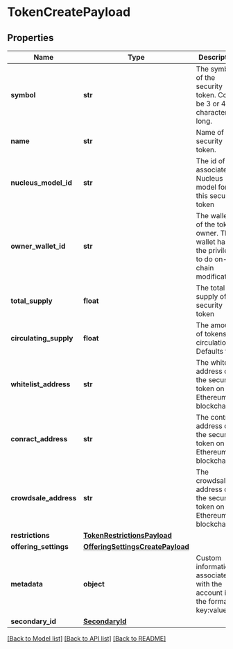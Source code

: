 # TokenCreatePayload

## Properties
Name | Type | Description | Notes
------------ | ------------- | ------------- | -------------
**symbol** | **str** | The symbol of the security token. Could be 3 or 4 characters long. | 
**name** | **str** | Name of the security token. | 
**nucleus_model_id** | **str** | The id of the associated Nucleus model for this security token | 
**owner_wallet_id** | **str** | The wallet id of the token owner. This wallet has the privileges to do on-chain modifications | 
**total_supply** | **float** | The total supply of the security token | 
**circulating_supply** | **float** | The amount of tokens in circulation. Defaults to 0 | [optional] 
**whitelist_address** | **str** | The whitelist address of the security token on the Ethereum blockchain | [optional] 
**conract_address** | **str** | The contract address of the security token on the Ethereum blockchain | [optional] 
**crowdsale_address** | **str** | The crowdsale address of the security token on the Ethereum blockchain | [optional] 
**restrictions** | [**TokenRestrictionsPayload**](TokenRestrictionsPayload.md) |  | [optional] 
**offering_settings** | [**OfferingSettingsCreatePayload**](OfferingSettingsCreatePayload.md) |  | [optional] 
**metadata** | **object** | Custom information associated with the account in the format key:value | [optional] 
**secondary_id** | [**SecondaryId**](SecondaryId.md) |  | [optional] 

[[Back to Model list]](../README.md#documentation-for-models) [[Back to API list]](../README.md#documentation-for-api-endpoints) [[Back to README]](../README.md)


